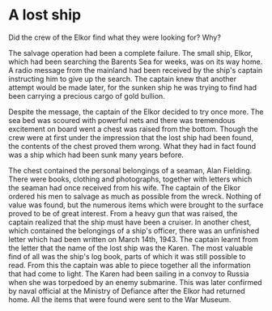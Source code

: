 # A lost ship

Did the crew of the Elkor find what they were looking for? Why?

The salvage operation had been a complete failure. The small ship, Elkor, which had been searching the Barents Sea for weeks, was on its way home. A radio message from the mainland had been received by the ship's captain instructing him to give up the search. The captain knew that another attempt would be made later, for the sunken ship he was trying to find had been carrying a precious cargo of gold bullion.

Despite the message, the captain of the Elkor decided to try once more. The sea bed was scoured with powerful nets and there was tremendous excitement on board went a chest was raised from the bottom. Though the crew were at first under the impression that the lost ship had been found, the contents of the chest proved them wrong. What they had in fact found was a ship which had been sunk many years before.

The chest contained the personal belongings of a seaman, Alan Fielding. There were books, clothing and photographs, together with letters which the seaman had once received from his wife. The captain of the Elkor ordered his men to salvage as much as possible from the wreck. Nothing of value was found, but the numerous items which were brought to the surface proved to be of great interest. From a heavy gun that was raised, the captain realized that the ship must have been a cruiser. In another chest, which contained the belongings of a ship's officer, there was an unfinished letter which had been written on March 14th, 1943. The captain learnt from the letter that the name of the lost ship was the Karen. The most valuable find of all was the ship's log book, parts of which it was still possible to read. From this the captain was able to piece together all the information that had come to light. The Karen had been sailing in a convoy to Russia when she was torpedoed by an enemy submarine. This was later confirmed by naval official at the Ministry of Defiance after the Elkor had returned home. All the items that were found were sent to the War Museum.
